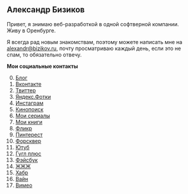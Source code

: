 ## Александр Бизиков

Привет, я знимаю веб-разработкой в одной софтверной компании. Живу в Оренбурге.

Я всегда рад новым знакомствам, поэтому можете написать мне на alexandr@bizikov.ru, почту  просматриваю каждый день, если это не спам, то обязательно отвечу.

**Мои социальные контакты**

0. [Блог](http://bizikov.ru)
1. [Вконтакте](http://vk.com/bizikov)
2. [Твиттер](http://twitter.com/bizi)
2. [Яндекс.Фотки](http://fotki.yandex.ru/users/alexandr-bizikov/)
3. [Инстаграм](http://instagram.com/bizikov)
4. [Кинопоиск](http://www.kinopoisk.ru/user/1129585/)
5. [Мои сериалы](http://myshows.ru/bizikov)
5. [Мои книги](http://bibla.ru/Bizi/)
4. [Фликр](http://www.flickr.com/photos/48363663@N05/)
4. [Пинтерест](http://pinterest.com/bizikov/)
5. [Форсквер](https://ru.foursquare.com/bizi)
6. [Ютуб](https://www.youtube.com/user/Bizikov)
7. [Гугл плюс](https://plus.google.com/+AlexandrBizikov/)
8. [Фэйсбук](http://facebook.com/bizikov)
9. [ЖЖЖ](http://bizikov.livejournal.com/)
10. [Хабр](http://habrahabr.ru/users/bizikov/)
11. [Вайн](https://vine.co/u/906514742397517824)
12. [Вимео](http://vimeo.com/bizikov)
